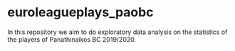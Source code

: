 # euroleagueplays_paobc
In this repository we aim to do exploratory data analysis on the statistics of the players of Panathinaikos BC 2019/2020.
